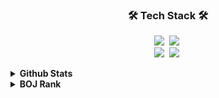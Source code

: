 
<h3 align="center">🛠 Tech Stack 🛠</h3>

<p align="center">
  <img src="https://img.shields.io/badge/Java-007396?style=flat-square&logo=Java&logoColor=white"/></a>&nbsp 
  <img src="https://img.shields.io/badge/Javascript-ffb13b?style=flat-square&logo=javascript&logoColor=white"/></a>&nbsp 
  <br>
  <img src="https://img.shields.io/badge/SpringBoot-6DB33F?style=flat-square&logo=Spring&logoColor=white"/></a>&nbsp 
  <img src="https://img.shields.io/badge/Mysql-E6B91E?style=flat-square&logo=MySql&logoColor=white"/></a>&nbsp 

<!--  
  <img src="https://img.shields.io/badge/Go-11B48A?style=flat-square&logo=Go&logoColor=white"/></a>&nbsp 
  <img src="https://img.shields.io/badge/aws-333664?style=flat-square&logo=amazon-aws&logoColor=white"/></a>&nbsp 
  <img src="https://img.shields.io/badge/elasticsearch-005571?style=flat-square&logo=elasticsearch&logoColor=white"/></a>&nbsp 
-->

</p>
<details>
  
<summary><b>Github Stats</b><i></i></summary>
![MG's GitHub Stats](https://github-readme-stats.vercel.app/api?username=MyunggiM&show_icons=true)

</details>

<details>
<summary><b>BOJ Rank</b><i></i></summary>

[![Solved.ac프로필](https://mazassumnida.wtf/api/v2/generate_badge?boj=mmj2566)](https://solved.ac/mmj2566)

</details>
